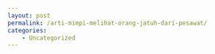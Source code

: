 ```yaml
---
layout: post
permalink: /arti-mimpi-melihat-orang-jatuh-dari-pesawat/
categories:
    - Uncategorized
---
```


